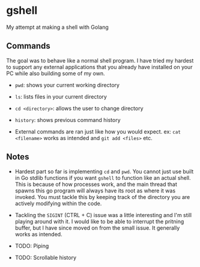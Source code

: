# gshell
My attempt at making a shell with Golang

## Commands
The goal was to behave like a normal shell program.  I have tried my hardest to support any external applications that you already have installed on your PC while also building some of my own.  

* `pwd`: shows your current working directory
* `ls`: lists files in your current directory
* `cd <directory>`: allows the user to change directory
* `history`: shows previous command history

* External commands are ran just like how you would expect.  ex: `cat <filename>` works as intended and `git add <files>` etc.

## Notes

* Hardest part so far is implementing `cd` and `pwd`.  You cannot just use built in Go stdlib functions if you want `gshell` to function like an actual shell.  This is because of how processes work, and the main thread that spawns this go program will always have its root as where it was invoked.  You must tackle this by keeping track of the directory you are actively modifying within the code.

* Tackling the `SIGINT` (CTRL + C) issue was a little interesting and I'm still playing around with it.  I would like to be able to interrupt the pritning buffer, but I have since moved on from the small issue.  It generally works as intended.

* TODO: Piping

* TODO: Scrollable history